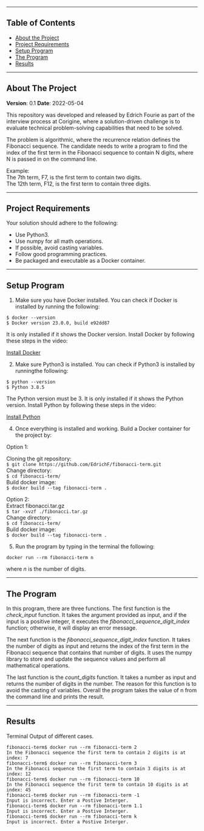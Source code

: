 <!--
╔══════════════════════════════════════════════════════════════════════════════╗
║ README - Corigine Technical Assignment 2023                                  ║
╚══════════════════════════════════════════════════════════════════════════════╝

This is the README for the Corigine Technical Assignment 2023 repository. 

-->

<!--
╔══════════════════════════════════════════════════════════════════════════════╗
║ Table of Contents                                                            ║
╚══════════════════════════════════════════════════════════════════════════════╝
-->
-------------------------------------------------------------------------------
## Table of Contents

* [About the Project](#about-the-project)
* [Project Requirements](#project-requirements)
* [Setup Program](#setup-program)
* [The Program](#the-program)
* [Results](#results)


<!--
╔══════════════════════════════════════════════════════════════════════════════╗
║ About The Project                                                            ║
╚══════════════════════════════════════════════════════════════════════════════╝
-->
-------------------------------------------------------------------------------
## About The Project

**Version**: 0.1
**Date**: 2022-05-04

This repository was developed and released by Edrich Fourie as part of the interview process at Corigine, where a solution-driven challenge is to evaluate technical problem-solving capabilities that need to be solved.


The problem is algorithmic, where the recurrence relation defines the Fibonacci sequence. The candidate needs to write a program to find the index of the first term in the Fibonacci sequence to contain N digits, where N is passed in on the command line.


Example:\
The 7th term, F7, is the first term to contain two digits.\
The 12th term, F12, is the first term to contain three digits.


<!--
╔══════════════════════════════════════════════════════════════════════════════╗
║ 1. Project Requirements                                                      ║
╚══════════════════════════════════════════════════════════════════════════════╝
-->
-------------------------------------------------------------------------------
## Project Requirements
Your solution should adhere to the following:

* Use Python3.
* Use numpy for all math operations.
* If possible, avoid casting variables.
* Follow good programming practices.
* Be packaged and executable as a Docker container.

<!--
╔══════════════════════════════════════════════════════════════════════════════╗
║ 2. Setup Program                                                             ║
╚══════════════════════════════════════════════════════════════════════════════╝
-->
-------------------------------------------------------------------------------
## Setup Program

1. Make sure you have Docker installed. You can check if Docker is installed by running the following:

```consol
$ docker --version
$ Docker version 23.0.0, build e92dd87
```

It is only installed if it shows the Docker version. Install Docker by following these steps in the video:

[Install Docker](https://www.youtube.com/watch?v=aMKUuaga85A&t=48s&ab_channel=ProgrammingKnowledge)

2. Make sure Python3 is installed. You can check if Python3 is installed by runningthe following:

```consol
$ python --version
$ Python 3.8.5
```

The Python version must be 3. It is only installed if it shows the Python version. Install Python by following these steps in the video:

[Install Python](https://www.youtube.com/watch?v=7H-DcdSmV0U&ab_channel=KamrulsKode)

4. Once everything is installed and working. Build a Docker container for the project by:

Option 1:

Cloning the git repository:\
`$ git clone https://github.com/EdrichF/fibonacci-term.git`\
Change directory:\
`$ cd fibonacci-term/`\
Build docker image:\
`$ docker build --tag fibonacci-term .`

Option 2:\
Extract fibonacci.tar.gz\
`$ tar -xvzf ./fibonacci.tar.gz`\
Change directory:\
`$ cd fibonacci-term/`\
Build docker image:\
`$ docker build --tag fibonacci-term .`


5. Run the program by typing in the terminal the following:

`docker run --rm fibonacci-term n`

where *n* is the number of digits.

<!--
╔══════════════════════════════════════════════════════════════════════════════╗
║ 3. The Program                                                               ║
╚══════════════════════════════════════════════════════════════════════════════╝
-->
-------------------------------------------------------------------------------
## The Program

In this program, there are three functions. The first function is the *check_input* function. It takes the argument provided as input, and if the input is a positive integer, it executes the *fibonacci_sequence_digit_index* function; otherwise, it will display an error message. 

The next function is the *fibonacci_sequence_digit_index* function. It takes the number of digits as input and returns the index of the first term in the Fibonacci sequence that contains that number of digits. It uses the numpy library to store and update the sequence values and perform all mathematical operations. 

The last function is the *count_digits* function. It takes a number as input and returns the number of digits in the number. The reason for this function is to avoid the casting of variables. Overall the program takes the value of n from the command line and prints the result.


<!--
╔══════════════════════════════════════════════════════════════════════════════╗
║ 4. Results                                                                   ║
╚══════════════════════════════════════════════════════════════════════════════╝
-->
-------------------------------------------------------------------------------
## Results

Terminal Output of different cases.

```consol
fibonacci-term$ docker run --rm fibonacci-term 2
In the Fibonacci sequence the first term to contain 2 digits is at index: 7
fibonacci-term$ docker run --rm fibonacci-term 3
In the Fibonacci sequence the first term to contain 3 digits is at index: 12
fibonacci-term$ docker run --rm fibonacci-term 10
In the Fibonacci sequence the first term to contain 10 digits is at index: 45
fibonacci-term$ docker run --rm fibonacci-term -1
Input is incorrect. Enter a Postive Interger.
fibonacci-term$ docker run --rm fibonacci-term 1.1
Input is incorrect. Enter a Postive Interger.
fibonacci-term$ docker run --rm fibonacci-term k
Input is incorrect. Enter a Postive Interger.

```





